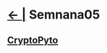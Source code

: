 # [← |](https://github.com/VGamezz19/skylab-boot-notes) Semnana05


## [CryptoPyto](https://github.com/VGamezz19/CryptoPyto)
